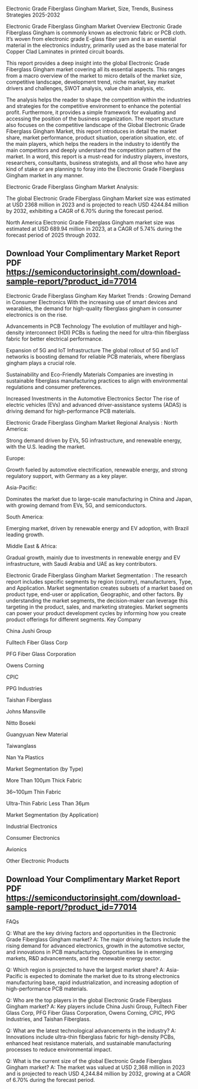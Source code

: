
Electronic Grade Fiberglass Gingham Market, Size, Trends, Business Strategies 2025-2032

Electronic Grade Fiberglass Gingham Market Overview
Electronic Grade Fiberglass Gingham is commonly known as electronic fabric or PCB cloth. It’s woven from electronic grade E-glass fiber yarn and is an essential material in the electronics industry, primarily used as the base material for Copper Clad Laminates in printed circuit boards.

This report provides a deep insight into the global Electronic Grade Fiberglass Gingham market covering all its essential aspects. This ranges from a macro overview of the market to micro details of the market size, competitive landscape, development trend, niche market, key market drivers and challenges, SWOT analysis, value chain analysis, etc.

The analysis helps the reader to shape the competition within the industries and strategies for the competitive environment to enhance the potential profit. Furthermore, it provides a simple framework for evaluating and accessing the position of the business organization. The report structure also focuses on the competitive landscape of the Global Electronic Grade Fiberglass Gingham Market, this report introduces in detail the market share, market performance, product situation, operation situation, etc. of the main players, which helps the readers in the industry to identify the main competitors and deeply understand the competition pattern of the market.
In a word, this report is a must-read for industry players, investors, researchers, consultants, business strategists, and all those who have any kind of stake or are planning to foray into the Electronic Grade Fiberglass Gingham market in any manner.

Electronic Grade Fiberglass Gingham Market Analysis:
 

The global Electronic Grade Fiberglass Gingham Market size was estimated at USD 2368 million in 2023 and is projected to reach USD 4244.84 million by 2032, exhibiting a CAGR of 6.70% during the forecast period.

North America Electronic Grade Fiberglass Gingham market size was estimated at USD 689.94 million in 2023, at a CAGR of 5.74% during the forecast period of 2025 through 2032.

## Download Your Complimentary Market  Report PDF https://semiconductorinsight.com/download-sample-report/?product_id=77014 


Electronic Grade Fiberglass Gingham Key Market Trends  :
Growing Demand in Consumer Electronics
With the increasing use of smart devices and wearables, the demand for high-quality fiberglass gingham in consumer electronics is on the rise.

Advancements in PCB Technology
The evolution of multilayer and high-density interconnect (HDI) PCBs is fueling the need for ultra-thin fiberglass fabric for better electrical performance.

Expansion of 5G and IoT Infrastructure
The global rollout of 5G and IoT networks is boosting demand for reliable PCB materials, where fiberglass gingham plays a crucial role.

Sustainability and Eco-Friendly Materials
Companies are investing in sustainable fiberglass manufacturing practices to align with environmental regulations and consumer preferences.

Increased Investments in the Automotive Electronics Sector
The rise of electric vehicles (EVs) and advanced driver-assistance systems (ADAS) is driving demand for high-performance PCB materials.

Electronic Grade Fiberglass Gingham Market Regional Analysis :
North America:

Strong demand driven by EVs, 5G infrastructure, and renewable energy, with the U.S. leading the market.

Europe:

Growth fueled by automotive electrification, renewable energy, and strong regulatory support, with Germany as a key player.

Asia-Pacific:

Dominates the market due to large-scale manufacturing in China and Japan, with growing demand from EVs, 5G, and semiconductors.

South America:

Emerging market, driven by renewable energy and EV adoption, with Brazil leading growth.

Middle East & Africa:

Gradual growth, mainly due to investments in renewable energy and EV infrastructure, with Saudi Arabia and UAE as key contributors.

Electronic Grade Fiberglass Gingham Market Segmentation :
The research report includes specific segments by region (country), manufacturers, Type, and Application. Market segmentation creates subsets of a market based on product type, end-user or application, Geographic, and other factors. By understanding the market segments, the decision-maker can leverage this targeting in the product, sales, and marketing strategies. Market segments can power your product development cycles by informing how you create product offerings for different segments.
Key Company

China Jushi Group

Fulltech Fiber Glass Corp

PFG Fiber Glass Corporation

Owens Corning

CPIC

PPG Industries

Taishan Fiberglass

Johns Mansville

Nitto Boseki

Guangyuan New Material

Taiwanglass

Nan Ya Plastics

Market Segmentation (by Type)

More Than 100µm Thick Fabric

36~100µm Thin Fabric

Ultra-Thin Fabric Less Than 36µm

Market Segmentation (by Application)

Industrial Electronics

Consumer Electronics

Avionics

Other Electronic Products


## Download Your Complimentary Market  Report PDF https://semiconductorinsight.com/download-sample-report/?product_id=77014 

FAQs
 

Q: What are the key driving factors and opportunities in the Electronic Grade Fiberglass Gingham market?
A: The major driving factors include the rising demand for advanced electronics, growth in the automotive sector, and innovations in PCB manufacturing. Opportunities lie in emerging markets, R&D advancements, and the renewable energy sector.


Q: Which region is projected to have the largest market share?
A: Asia-Pacific is expected to dominate the market due to its strong electronics manufacturing base, rapid industrialization, and increasing adoption of high-performance PCB materials.


Q: Who are the top players in the global Electronic Grade Fiberglass Gingham market?
A: Key players include China Jushi Group, Fulltech Fiber Glass Corp, PFG Fiber Glass Corporation, Owens Corning, CPIC, PPG Industries, and Taishan Fiberglass.


Q: What are the latest technological advancements in the industry?
A: Innovations include ultra-thin fiberglass fabric for high-density PCBs, enhanced heat resistance materials, and sustainable manufacturing processes to reduce environmental impact.


Q: What is the current size of the global Electronic Grade Fiberglass Gingham market?
A: The market was valued at USD 2,368 million in 2023 and is projected to reach USD 4,244.84 million by 2032, growing at a CAGR of 6.70% during the forecast period.


